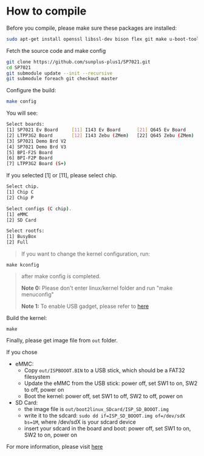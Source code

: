 # How to compile 
Before you compile, please make sure these packages are installed:
```bash
sudo apt-get install openssl libssl-dev bison flex git make u-boot-tools
```
Fetch the source code and make config
```bash
git clone https://github.com/sunplus-plus1/SP7021.git
cd SP7021
git submodule update --init --recursive
git submodule foreach git checkout master
```
Configure the build:
```bash
make config
```
You will see:
```bash
Select boards:
[1] SP7021 Ev Board     [11] I143 Ev Board      [21] Q645 Ev Board      [31] SP7350 Ev Board
[2] LTPP3G2 Board       [12] I143 Zebu (ZMem)   [22] Q645 Zebu (ZMem)   [32] SP7350 Zebu (ZMem)
[3] SP7021 Demo Brd V2
[4] SP7021 Demo Brd V3
[5] BPI-F2S Board
[6] BPI-F2P Board
[7] LTPP3G2 Board (S+)
```
If you selected [1] or [11], please select chip.
```bash
Select chip.
[1] Chip C
[2] Chip P
```
```bash
Select configs (C chip).
[1] eMMC
[2] SD Card
```
```bash
Select rootfs:
[1] BusyBox
[2] Full
```
>If you want to change the kernel configuration, run:
```
make kconfig
```
>after make config is completed. 
>
>**Note 0:** Please don't enter linux/kernel folder and run "make menuconfig"
>
>**Note 1:** To enable USB gadget, please refer to [here](https://github.com/sunplus-plus1/usb_gadget)

Build the kernel:
```
make
```

Finally, please get image file from `out` folder.

If you chose
* eMMC:
  * Copy `out/ISPBOOOT.BIN` to a USB stick, which should be a FAT32 filesystem
  * Update the eMMC from the USB stick:  power off, set SW1 to on, SW2 to off, power on
  * Boot the kernel: power off, set SW1 to off, SW2 to off, power on
* SD Card:
  * the image file is `out/boot2linux_SDcard/ISP_SD_BOOOT.img`
  * write it to the sdcard: `sudo dd if=ISP_SD_BOOOT.img of=/dev/sdX bs=1M`, where /dev/sdX is your sdcard device
  * insert your sdcard in the board and boot: power off, set SW1 to on, SW2 to on, power on

For more information, please visit [here](https://sunplus-tibbo.atlassian.net/wiki/spaces/doc/pages/375783435/SP7021+Application+Note)

